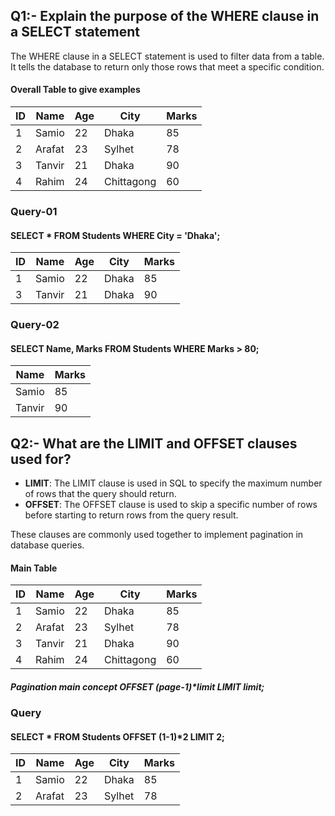 ## Q1:- Explain the purpose of the WHERE clause in a SELECT statement
The WHERE clause in a SELECT statement is used to filter data from a table. It tells the database to return only those rows that meet a specific condition.

#### Overall Table to give examples
| ID | Name   | Age | City       | Marks |
| -- | ------ | --- | ---------- | ----- |
| 1  | Samio  | 22  | Dhaka      | 85    |
| 2  | Arafat | 23  | Sylhet     | 78    |
| 3  | Tanvir | 21  | Dhaka      | 90    |
| 4  | Rahim  | 24  | Chittagong | 60    |

### Query-01
#### SELECT * FROM Students WHERE City = 'Dhaka';

| ID | Name   | Age | City  | Marks |
| -- | ------ | --- | ----- | ----- |
| 1  | Samio  | 22  | Dhaka | 85    |
| 3  | Tanvir | 21  | Dhaka | 90    |

### Query-02
#### SELECT Name, Marks FROM Students WHERE Marks > 80;

| Name   | Marks |
| ------ | ----- |
| Samio  | 85    |
| Tanvir | 90    |


## Q2:- What are the LIMIT and OFFSET clauses used for?

- **LIMIT**: The LIMIT clause is used in SQL to specify the maximum number of rows that the query should return.
- **OFFSET**: The OFFSET clause is used to skip a specific number of rows before starting to return rows from the query result.

These clauses are commonly used together to implement pagination in database queries.
#### Main Table
| ID | Name   | Age | City       | Marks |
| -- | ------ | --- | ---------- | ----- |
| 1  | Samio  | 22  | Dhaka      | 85    |
| 2  | Arafat | 23  | Sylhet     | 78    |
| 3  | Tanvir | 21  | Dhaka      | 90    |
| 4  | Rahim  | 24  | Chittagong | 60    |
##### Pagination main concept OFFSET (page-1)*limit LIMIT limit;
### Query
#### SELECT * FROM Students OFFSET (1-1)*2 LIMIT 2;
| ID | Name   | Age | City       | Marks |
| -- | ------ | --- | ---------- | ----- |
| 1  | Samio  | 22  | Dhaka      | 85    |
| 2  | Arafat | 23  | Sylhet     | 78    |
